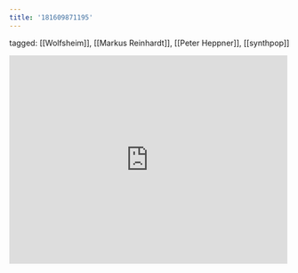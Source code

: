 ```yaml
---
title: '181609871195'
---
```

tagged: [[Wolfsheim]], [[Markus Reinhardt]], [[Peter Heppner]], [[synthpop]]
<iframe allow="accelerometer; autoplay; clipboard-write; encrypted-media; gyroscope; picture-in-picture" allowfullscreen="" frameborder="0" height="375" id="youtube_iframe" src="https://www.youtube.com/embed/WkGGi_uUaPc?feature=oembed&amp;enablejsapi=1&amp;origin=https://safe.txmblr.com&amp;wmode=opaque" width="500"></iframe>